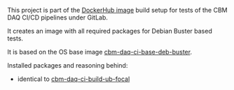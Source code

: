 This project is part of the [DockerHub image](https://hub.docker.com/u/wfjm)
build setup for tests of the CBM DAQ CI/CD pipelines under GitLab.
 
It creates an image with all required packages for Debian Buster based tests.

It is based on the OS base image
[cbm-daq-ci-base-deb-buster](https://github.com/wamu2/cbm-daq-ci-base-deb-buster).

Installed packages and reasoning behind:
- identical to [cbm-daq-ci-build-ub-focal](https://github.com/wamu2/cbm-daq-ci-build-ub-focal/blob/master/README.md)
